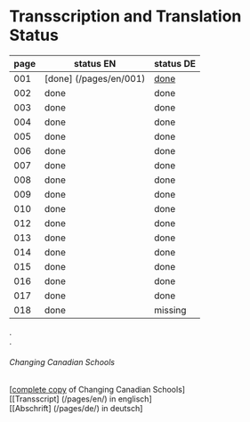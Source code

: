 # Transscription and Translation Status

page |status EN|status DE|
---|---|---
001| [done] (/pages/en/001) | [done](/en/Changing_Canadian_Schools-001)
002| done | done 
003| done | done 
004| done | done 
005| done | done 
006| done | done 
007| done | done 
008| done | done 
009| done | done 
010| done | done 
012| done | done 
013| done | done 
014| done | done 
015| done | done 
016| done | done 
017| done | done 
018| done | missing 



.  
.  
###### Changing Canadian Schools

[[complete copy](/copies-from-original/BestCopy_Changing_Canadian_Schools_Perspectives_on_Disability_and_Inclusion.pdf) of Changing Canadian Schools]  
[[Transscript] (/pages/en/) in englisch]  
[[Abschrift] (/pages/de/) in deutsch]

